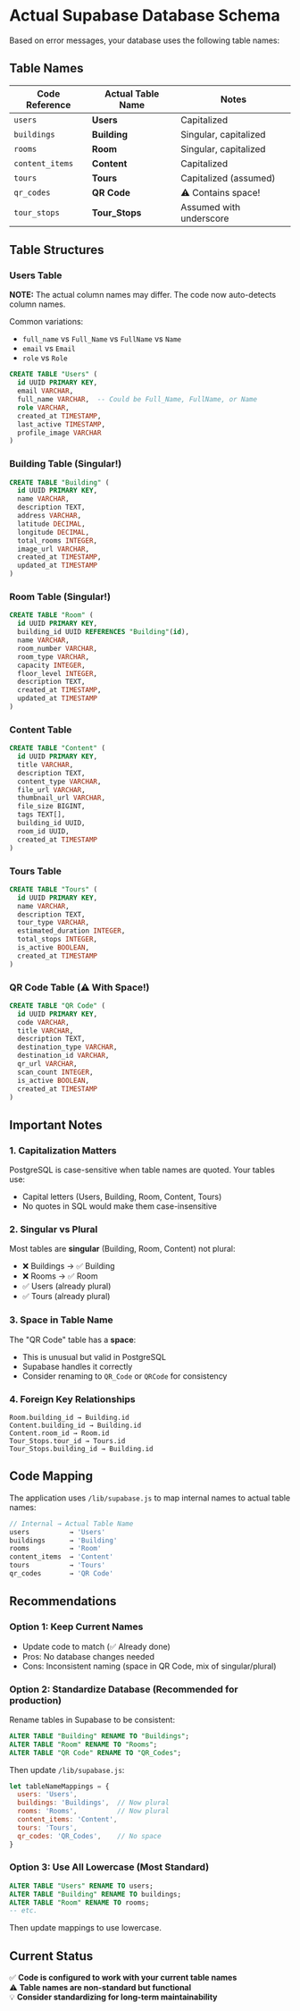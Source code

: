 # Actual Supabase Database Schema

Based on error messages, your database uses the following table names:

## Table Names

| Code Reference | Actual Table Name | Notes |
|---------------|-------------------|-------|
| `users` | **Users** | Capitalized |
| `buildings` | **Building** | Singular, capitalized |
| `rooms` | **Room** | Singular, capitalized |
| `content_items` | **Content** | Capitalized |
| `tours` | **Tours** | Capitalized (assumed) |
| `qr_codes` | **QR Code** | ⚠️ Contains space! |
| `tour_stops` | **Tour_Stops** | Assumed with underscore |

## Table Structures

### Users Table
**NOTE:** The actual column names may differ. The code now auto-detects column names.

Common variations:
- `full_name` vs `Full_Name` vs `FullName` vs `Name`
- `email` vs `Email`
- `role` vs `Role`

```sql
CREATE TABLE "Users" (
  id UUID PRIMARY KEY,
  email VARCHAR,
  full_name VARCHAR,  -- Could be Full_Name, FullName, or Name
  role VARCHAR,
  created_at TIMESTAMP,
  last_active TIMESTAMP,
  profile_image VARCHAR
)
```

### Building Table (Singular!)
```sql
CREATE TABLE "Building" (
  id UUID PRIMARY KEY,
  name VARCHAR,
  description TEXT,
  address VARCHAR,
  latitude DECIMAL,
  longitude DECIMAL,
  total_rooms INTEGER,
  image_url VARCHAR,
  created_at TIMESTAMP,
  updated_at TIMESTAMP
)
```

### Room Table (Singular!)
```sql
CREATE TABLE "Room" (
  id UUID PRIMARY KEY,
  building_id UUID REFERENCES "Building"(id),
  name VARCHAR,
  room_number VARCHAR,
  room_type VARCHAR,
  capacity INTEGER,
  floor_level INTEGER,
  description TEXT,
  created_at TIMESTAMP,
  updated_at TIMESTAMP
)
```

### Content Table
```sql
CREATE TABLE "Content" (
  id UUID PRIMARY KEY,
  title VARCHAR,
  description TEXT,
  content_type VARCHAR,
  file_url VARCHAR,
  thumbnail_url VARCHAR,
  file_size BIGINT,
  tags TEXT[],
  building_id UUID,
  room_id UUID,
  created_at TIMESTAMP
)
```

### Tours Table
```sql
CREATE TABLE "Tours" (
  id UUID PRIMARY KEY,
  name VARCHAR,
  description TEXT,
  tour_type VARCHAR,
  estimated_duration INTEGER,
  total_stops INTEGER,
  is_active BOOLEAN,
  created_at TIMESTAMP
)
```

### QR Code Table (⚠️ With Space!)
```sql
CREATE TABLE "QR Code" (
  id UUID PRIMARY KEY,
  code VARCHAR,
  title VARCHAR,
  description TEXT,
  destination_type VARCHAR,
  destination_id VARCHAR,
  qr_url VARCHAR,
  scan_count INTEGER,
  is_active BOOLEAN,
  created_at TIMESTAMP
)
```

## Important Notes

### 1. Capitalization Matters
PostgreSQL is case-sensitive when table names are quoted. Your tables use:
- Capital letters (Users, Building, Room, Content, Tours)
- No quotes in SQL would make them case-insensitive

### 2. Singular vs Plural
Most tables are **singular** (Building, Room, Content) not plural:
- ❌ Buildings → ✅ Building
- ❌ Rooms → ✅ Room
- ✅ Users (already plural)
- ✅ Tours (already plural)

### 3. Space in Table Name
The "QR Code" table has a **space**:
- This is unusual but valid in PostgreSQL
- Supabase handles it correctly
- Consider renaming to `QR_Code` or `QRCode` for consistency

### 4. Foreign Key Relationships
```
Room.building_id → Building.id
Content.building_id → Building.id
Content.room_id → Room.id
Tour_Stops.tour_id → Tours.id
Tour_Stops.building_id → Building.id
```

## Code Mapping

The application uses `/lib/supabase.js` to map internal names to actual table names:

```javascript
// Internal → Actual Table Name
users          → 'Users'
buildings      → 'Building'
rooms          → 'Room'
content_items  → 'Content'
tours          → 'Tours'
qr_codes       → 'QR Code'
```

## Recommendations

### Option 1: Keep Current Names
- Update code to match (✅ Already done)
- Pros: No database changes needed
- Cons: Inconsistent naming (space in QR Code, mix of singular/plural)

### Option 2: Standardize Database (Recommended for production)
Rename tables in Supabase to be consistent:
```sql
ALTER TABLE "Building" RENAME TO "Buildings";
ALTER TABLE "Room" RENAME TO "Rooms";
ALTER TABLE "QR Code" RENAME TO "QR_Codes";
```

Then update `/lib/supabase.js`:
```javascript
let tableNameMappings = {
  users: 'Users',
  buildings: 'Buildings',  // Now plural
  rooms: 'Rooms',          // Now plural
  content_items: 'Content',
  tours: 'Tours',
  qr_codes: 'QR_Codes',    // No space
}
```

### Option 3: Use All Lowercase (Most Standard)
```sql
ALTER TABLE "Users" RENAME TO users;
ALTER TABLE "Building" RENAME TO buildings;
ALTER TABLE "Room" RENAME TO rooms;
-- etc.
```

Then update mappings to use lowercase.

## Current Status

✅ **Code is configured to work with your current table names**  
⚠️ **Table names are non-standard but functional**  
💡 **Consider standardizing for long-term maintainability**